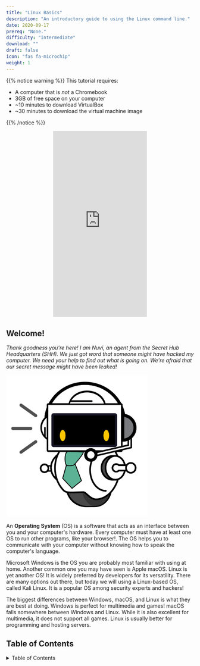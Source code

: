 ```yaml
---
title: "Linux Basics"
description: "An introductory guide to using the Linux command line."
date: 2020-09-17
prereq: "None."
difficulty: "Intermediate"
download: ""
draft: false
icon: "fas fa-microchip"
weight: 1
---
```


{{% notice warning %}}
This tutorial requires:

- A computer that is *not* a Chromebook
- 3GB of free space on your computer
- ~10 minutes to download VirtualBox
- ~30 minutes to download the virtual machine image

{{% /notice %}}

<p style="text-align: center;"><iframe width="50%" height="500px" src="https://www.youtube.com/embed/zfdlPZYlgtk" frameborder="0" allow="accelerometer; autoplay; clipboard-write; encrypted-media; gyroscope; picture-in-picture" allowfullscreen></iframe></p>

## Welcome!

*Thank goodness you're here! I am Nuvi, an agent from the Secret Hub Headquarters (SHH). We just got word that someone might have hacked my computer. We need your help to find out what is going on. We're afraid that our secret message might have been leaked!*

<img src="images/nuvi.PNG?classes=border,shadow" alt="A picture of Nuvi" width="380" height="380" />

An **Operating System** (OS) is a software that acts as an interface between you and your computer's hardware. Every computer must have at least one OS to run other programs, like your browser!. The OS helps you to communicate with your computer without knowing how to speak the computer's language.

Microsoft Windows is the OS you are probably most familiar with using at home. Another common one you may have seen is Apple macOS. Linux is yet another OS! It is widely preferred by developers for its versatility. There are many options out there, but today we will using a Linux-based OS, called Kali Linux. It is a popular OS among security experts and hackers!

The biggest differences between Windows, macOS, and Linux is what they are best at doing. Windows is perfect for multimedia and games! macOS falls somewhere between Windows and Linux. While it is also excellent for multimedia, it does not support all games. Linux is usually better for programming and hosting servers.

## Table of Contents

<details close>
<summary>Table of Contents</summary>
{{% children %}}
</details>

